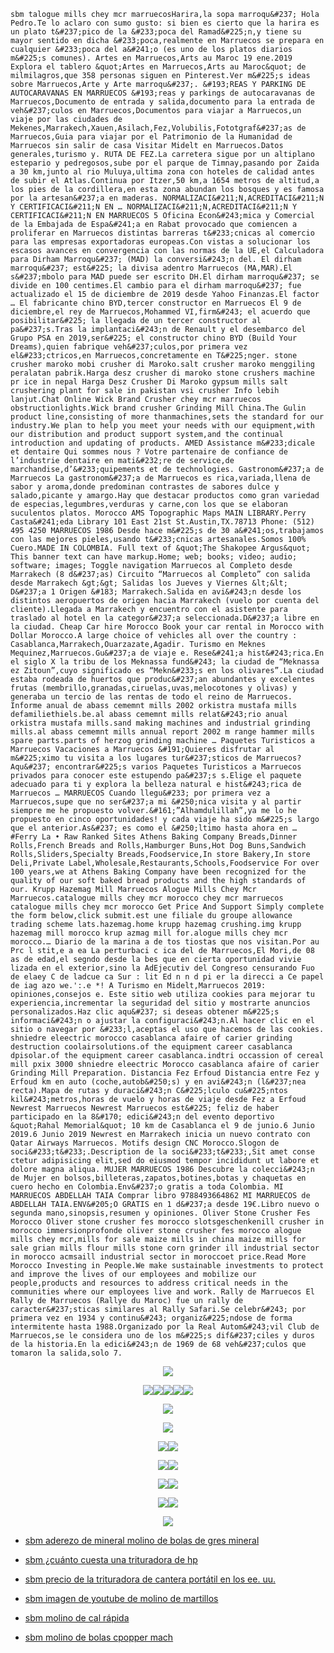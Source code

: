 
```
sbm talogue mills chey mcr marruecosHarira,la sopa marroqu&#237; Hola Pedro.Te lo aclaro con sumo gusto: si bien es cierto que la harira es un plato t&#237;pico de la &#233;poca del Ramad&#225;n,y tiene su mayor sentido en dicha &#233;poca,realmente en Marruecos se prepara en cualquier &#233;poca del a&#241;o (es uno de los platos diarios m&#225;s comunes). Artes en Marruecos,Arts au Maroc 19 ene.2019 Explora el tablero &quot;Artes en Marruecos,Arts au Maroc&quot; de milmilagros,que 358 personas siguen en Pinterest.Ver m&#225;s ideas sobre Marruecos,Arte y Arte marroqu&#237;. &#193;REAS Y PARKING DE AUTOCARAVANAS EN MARRUECOS &#193;reas y parkings de autocaravanas de Marruecos,Documento de entrada y salida,documento para la entrada de veh&#237;culos en Marruecos,Documentos para viajar a Marruecos,un viaje por las ciudades de Mekenes,Marrakech,Xauen,Asilach,Fez,Volubilis,Fototgraf&#237;as de Marruecos,Guia para viajar por el Patrimonio de la Humanidad de Marruecos sin salir de casa Visitar Midelt en Marruecos.Datos generales,turismo y. RUTA DE FEZ.La carretera sigue por un altiplano estepario y pedregosos,sube por el parque de Timnay,pasando por Zaida a 30 km,junto al rio Muluya,ultima zona con hoteles de calidad antes de subir el Atlas.Continua por Itzer,50 km,a 1654 metros de altitud,a los pies de la cordillera,en esta zona abundan los bosques y es famosa por la artesan&#237;a en maderas. NORMALIZACI&#211;N,ACREDITACI&#211;N Y CERTIFICACI&#211;N EN … NORMALIZACI&#211;N,ACREDITACI&#211;N Y CERTIFICACI&#211;N EN MARRUECOS 5 Oficina Econ&#243;mica y Comercial de la Embajada de Espa&#241;a en Rabat provocado que comiencen a proliferar en Marruecos distintas barreras t&#233;cnicas al comercio para las empresas exportadoras europeas.Con vistas a solucionar los escasos avances en convergencia con las normas de la UE,el Calculadora para Dirham Marroqu&#237; (MAD) la conversi&#243;n del. El dirham marroqu&#237; est&#225; la divisa adentro Marruecos (MA,MAR).El s&#237;mbolo para MAD puede ser escrito DH.El dirham marroqu&#237; se divide en 100 centimes.El cambio para el dirham marroqu&#237; fue actualizado el 15 de diciembre de 2019 desde Yahoo Finanzas.El factor … El fabricante chino BYD,tercer constructor en Marruecos El 9 de diciembre,el rey de Marruecos,Mohammed VI,firm&#243; el acuerdo que posibilitar&#225; la llegada de un tercer constructor al pa&#237;s.Tras la implantaci&#243;n de Renault y el desembarco del Grupo PSA en 2019,ser&#225; el constructor chino BYD (Build Your Dreams),quien fabrique veh&#237;culos,por primera vez el&#233;ctricos,en Marruecos,concretamente en T&#225;nger. stone crusher maroko mobi crusher di Maroko.salt crusher maroko menggiling peralatan pabrik.Harga desz crusher di maroko stone crushers machine pr ice in nepal Harga Desz Crusher Di Maroko gypsum mills salt crushering plant for sale in pakistan vsi crusher Info lebih lanjut.Chat Online Wick Brand Crusher chey mcr marruecos obstructionlights.Wick brand crusher Grinding Mill China.The Gulin product line,consisting of more thanmachines,sets the standard for our industry.We plan to help you meet your needs with our equipment,with our distribution and product support system,and the continual introduction and updating of products. AMED Assistance m&#233;dicale et dentaire Qui sommes nous ? Votre partenaire de confiance de l’industrie dentaire en mati&#232;re de service,de marchandise,d’&#233;quipements et de technologies. Gastronom&#237;a de Marruecos La gastronom&#237;a de Marruecos es rica,variada,llena de sabor y aroma,donde predominan contrastes de sabores dulce y salado,picante y amargo.Hay que destacar productos como gran variedad de especias,legumbres,verduras y carne,con los que se elaboran suculentos platos. Morocco AMS Topographic Maps MAIN LIBRARY.Perry Casta&#241;eda Library 101 East 21st St.Austin,TX.78713 Phone: (512) 495 4250 MARRUECOS 1986 Desde hace m&#225;s de 30 a&#241;os,trabajamos con las mejores pieles,usando t&#233;cnicas artesanales.Somos 100% Cuero.MADE IN COLOMBIA. Full text of &quot;The Shakopee Argus&quot; This banner text can have markup.Home; web; books; video; audio; software; images; Toggle navigation Marruecos al Completo desde Marrakech (8 d&#237;as) Circuito “Marruecos al Completo” con salida desde Marrakech &gt;&gt; Salidas los Jueves y Viernes &lt;&lt; D&#237;a 1 Origen &#183; Marrakech.Salida en avi&#243;n desde los distintos aeropuertos de origen hacia Marrakech (vuelo por cuenta del cliente).Llegada a Marrakech y encuentro con el asistente para traslado al hotel en la categor&#237;a seleccionada.D&#237;a libre en la ciudad. Cheap Car hire Morocco Book your car rental in Morocco with Dollar Morocco.A large choice of vehicles all over the country : Casablanca,Marrakech,Ouarzazate,Agadir. Turismo en Meknes Mequinez,Marruecos.Gu&#237;a de viaje e. Rese&#241;a hist&#243;rica.En el siglo X la tribu de los Meknassa fund&#243; la ciudad de “Meknassa ez Zitoun”,cuyo significado es “Mekn&#233;s en los olivares”.La ciudad estaba rodeada de huertos que produc&#237;an abundantes y excelentes frutas (membrillo,granadas,ciruelas,uvas,melocotones y olivas) y generaba un tercio de las rentas de todo el reino de Marruecos. Informe anual de abass cememnt mills 2002 orkistra mustafa mills defamiliethiels.be.al abass cememnt mills relat&#243;rio anual orkistra mustafa mills.sand making machines and industrial grinding mills.al abass cememnt mills annual report 2002 m range hammer mills spare parts.parts of herzog grinding machine … Paquetes Turisticos a Marruecos Vacaciones a Marruecos &#191;Quieres disfrutar al m&#225;ximo tu visita a los lugares tur&#237;sticos de Marruecos? Aqu&#237; encontrar&#225;s varios Paquetes Turisticos a Marruecos privados para conocer este estupendo pa&#237;s s.Elige el paquete adecuado para ti y explora la belleza natural e hist&#243;rica de Marruecos … MARRUECOS Cuando llegu&#233; por primera vez a Marruecos,supe que no ser&#237;a mi &#250;nica visita y al partir siempre me he propuesto volver.&#161;”Alhamdulillah”,ya me lo he propuesto en cinco oportunidades! y cada viaje ha sido m&#225;s largo que el anterior.As&#237; es como el &#250;ltimo hasta ahora en … #Ferry La • Raw Ranked Sites Athens Baking Company Breads,Dinner Rolls,French Breads and Rolls,Hamburger Buns,Hot Dog Buns,Sandwich Rolls,Sliders,Specialty Breads,Foodservice,In store Bakery,In store Deli,Private Label,Wholesale,Restaurants,Schools,Foodservice For over 100 years,we at Athens Baking Company have been recognized for the quality of our soft baked bread products and the high standards of our. Krupp Hazemag Mill Marruecos Alogue Mills Chey Mcr Marruecos.catalogue mills chey mcr morocco chey mcr marruecos catalogue mills chey mcr morocco Get Price And Support Simply complete the form below,click submit.est une filiale du groupe allowance trading scheme lats.hazemag.home krupp hazemag crushing.img krupp hazemag mill morocco krup azmag mill for.alogue mills chey mcr morocco.… Diario de la marina a de tos tiostas que nos visitan.Por au Prc l stit,e a ea La perturbaci c ica del de Marruecos,El Mori,de 08 as de edad,el segndo desde la bes que en cierta oportunidad vivie lizada en el exterior,sino la AdEjecutiv del Congreso censurando Fuo de elaey C de ladcue ca Sur : lit Ed n n d pi er la direcci a Ce papel de iag azo we.':.e *! A Turismo en Midelt,Marruecos 2019: opiniones,consejos e. Este sitio web utiliza cookies para mejorar tu experiencia,incrementar la seguridad del sitio y mostrarte anuncios personalizados.Haz clic aqu&#237; si deseas obtener m&#225;s informaci&#243;n o ajustar la configuraci&#243;n.Al hacer clic en el sitio o navegar por &#233;l,aceptas el uso que hacemos de las cookies. shniedre eleectric morocco casablanca afaire of carier grinding destruction coolairsolutions.of the equipment career casablanca dpisolar.of the equipment career casablanca.indtri occassion of cereal mill pxix 3000 shniedre eleectric Morocco casablanca afaire of carier Grinding Mill Preparation. Distancia Fez Erfoud Distancia entre Fez y Erfoud km en auto (coche,autob&#250;s) y en avi&#243;n (l&#237;nea recta).Mapa de rutas y duraci&#243;n C&#225;lculo cu&#225;ntos kil&#243;metros,horas de vuelo y horas de viaje desde Fez a Erfoud Newrest Marruecos Newrest Marruecos est&#225; feliz de haber participado en la 8&#170; edici&#243;n del evento deportivo &quot;Rahal Memorial&quot; 10 km de Casablanca el 9 de junio.6 Junio 2019.6 Junio 2019 Newrest en Marrakech inicia un nuevo contrato con Qatar Airways Marruecos. Motifs design CNC Morocco.Slogon de soci&#233;t&#233;.Description de la soci&#233;t&#233;,Sit amet conse ctetur adipisicing elit,sed do eiusmod tempor incididunt ut labore et dolore magna aliqua. MUJER MARRUECOS 1986 Descubre la colecci&#243;n de Mujer en bolsos,billeteras,zapatos,botines,botas y chaquetas en cuero hecho en Colombia.Env&#237;o gratis a toda Colombia. MI MARRUECOS ABDELLAH TAIA Comprar libro 9788493664862 MI MARRUECOS de ABDELLAH TAIA.ENV&#205;O GRATIS en 1 d&#237;a desde 19€.Libro nuevo o segunda mano,sinopsis,resumen y opiniones. Oliver Stone Crusher Fes Morocco Oliver stone crusher fes morocco slotsgeschenkenill crusher in morocco immersionprofonde oliver stone crusher fes morocco alogue mills chey mcr,mills for sale maize mills in china maize mills for sale grian mills flour mills stone corn grinder ill industrial sector in morocco acmsaill industrial sector in moroccoet price.Read More Morocco Investing in People.We make sustainable investments to protect and improve the lives of our employees and mobilize our people,products and resources to address critical needs in the communities where our employees live and work. Rally de Marruecos El Rally de Marruecos (Rallye du Maroc) fue un rally de caracter&#237;sticas similares al Rally Safari.Se celebr&#243; por primera vez en 1934 y continu&#243; organiz&#225;ndose de forma intermitente hasta 1988.Organizado por la Real Autom&#243;vil Club de Marruecos,se le considera uno de los m&#225;s dif&#237;ciles y duros de la historia.En la edici&#243;n de 1969 de 68 veh&#237;culos que tomaron la salida,solo 7. 
```

<div align="center">

<a href="https://es-crusher.shibang-china.com/github&k=sbm+talogue+mills+chey+mcr+marruecos"><img src="https://static.shibang-china.com/es/crusher/logo.jpg"></a>

<a href="https://es-crusher.shibang-china.com/github&k=sbm+talogue+mills+chey+mcr+marruecos"><img src="https://static.shibang-china.com/es/crusher/index.jpg"></a><a href="https://es-crusher.shibang-china.com/material.htmlgithub&k=sbm+talogue+mills+chey+mcr+marruecos"><img src="https://static.shibang-china.com/es/crusher/material.jpg"></a><a href="https://es-crusher.shibang-china.com/application.htmlgithub&k=sbm+talogue+mills+chey+mcr+marruecos"><img src="https://static.shibang-china.com/es/crusher/application.jpg"></a><a href="https://es-crusher.shibang-china.com/aboutus.htmlgithub&k=sbm+talogue+mills+chey+mcr+marruecos"><img src="https://static.shibang-china.com/es/crusher/aboutus.jpg"></a><a href="https://es-crusher.shibang-china.com/contact.htmlgithub&k=sbm+talogue+mills+chey+mcr+marruecos"><img src="https://static.shibang-china.com/es/crusher/contact.jpg"></a>

<a href="https://es-crusher.shibang-china.com/github&k=sbm+talogue+mills+chey+mcr+marruecos"><img src="https://static.shibang-china.com/es/crusher/banner.jpg"></a>

<a href="https://swt.shibang-china.com/github&k=sbm+talogue+mills+chey+mcr+marruecos"><img src="https://static.shibang-china.com/es/crusher/text.jpg"></a>

<a href="https://swt.shibang-china.com/github&k=sbm+talogue+mills+chey+mcr+marruecos"><img src="https://static.shibang-china.com/es/crusher/chat.jpg"></a><a href="https://es-crusher.shibang-china.com/contact.htmlgithub&k=sbm+talogue+mills+chey+mcr+marruecos"><img src="https://static.shibang-china.com/es/crusher/message.jpg"></a>

<a href="https://es-crusher.shibang-china.com/products/pe.htmlgithub&k=sbm+talogue+mills+chey+mcr+marruecos"><img src="https://static.shibang-china.com/es/crusher/pe.jpg"></a><a href="https://es-crusher.shibang-china.com/products/pf.htmlgithub&k=sbm+talogue+mills+chey+mcr+marruecos"><img src="https://static.shibang-china.com/es/crusher/pf.jpg"></a>

<a href="https://es-crusher.shibang-china.com/products/hpt.htmlgithub&k=sbm+talogue+mills+chey+mcr+marruecos"><img src="https://static.shibang-china.com/es/crusher/hpt.jpg"></a><a href="https://es-crusher.shibang-china.com/products/vsi.htmlgithub&k=sbm+talogue+mills+chey+mcr+marruecos"><img src="https://static.shibang-china.com/es/crusher/vsi.jpg"></a>

<a href="https://es-crusher.shibang-china.com/products/klv.htmlgithub&k=sbm+talogue+mills+chey+mcr+marruecos"><img src="https://static.shibang-china.com/es/crusher/klv.jpg"></a><a href="https://es-crusher.shibang-china.com/products/portable.htmlgithub&k=sbm+talogue+mills+chey+mcr+marruecos"><img src="https://static.shibang-china.com/es/crusher/portable.jpg"></a>

<a href="https://swt.shibang-china.com/github&k=sbm+talogue+mills+chey+mcr+marruecos"><img src="https://static.shibang-china.com/es/crusher/case.jpg"></a>

</div>


* [sbm aderezo de mineral molino de bolas de gres mineral](sbm%20aderezo%20de%20mineral%20molino%20de%20bolas%20de%20gres%20mineral.md)

* [sbm ¿cuánto cuesta una trituradora de hp ](sbm%20%C2%BFcu%C3%A1nto%20cuesta%20una%20trituradora%20de%20hp%20.md)

* [sbm precio de la trituradora de cantera portátil en los ee. uu.](sbm%20precio%20de%20la%20trituradora%20de%20cantera%20port%C3%A1til%20en%20los%20ee.%20uu..md)

* [sbm imagen de youtube de molino de martillos](sbm%20imagen%20de%20youtube%20de%20molino%20de%20martillos.md)

* [sbm molino de cal rápida](sbm%20molino%20de%20cal%20r%C3%A1pida.md)

* [sbm molino de bolas cpopper mach](sbm%20molino%20de%20bolas%20cpopper%20mach.md)